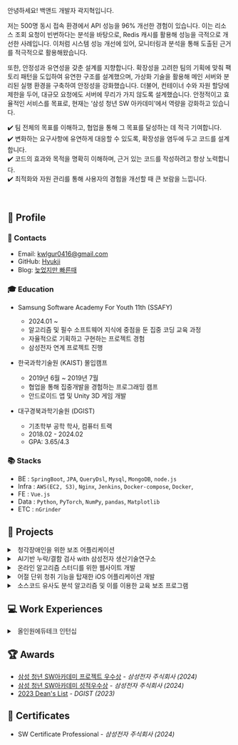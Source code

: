 안녕하세요! 백앤드 개발자 곽지혁입니다.

저는 500명 동시 접속 환경에서 API 성능을 96% 개선한 경험이 있습니다. 이는 리소스 조회 요청이 빈번하다는 분석을 바탕으로, Redis 캐시를 활용해 성능을 극적으로 개선한 사례입니다. 이처럼 시스템 성능 개선에 있어, 모니터링과 분석을 통해 도출된 근거를 적극적으로 활용해왔습니다. 

또한, 안정성과 유연성을 갖춘 설계를 지향합니다. 확장성을 고려한 팀의 기획에 맞춰 팩토리 패턴을 도입하여 유연한 구조를 설계했으며, 가상화 기술을 활용해 메인 서버와 분리된 실행 환경을 구축하여 안정성을 강화했습니다. 더불어, 컨테이너 수와 자원 할당에 제한을 두어, 대규모 요청에도 서버에 무리가 가지 않도록 설계했습니다. 
안정적이고 효율적인 서비스를 목표로, 현재는 ‘삼성 청년 SW 아카데미’에서 역량을 강화하고 있습니다.

✔️ 팀 전체의 목표를 이해하고, 협업을 통해 그 목표를 달성하는 데 적극 기여합니다. <br>
✔️ 변화하는 요구사항에 유연하게 대응할 수 있도록, 확장성을 염두에 두고 코드를 설계합니다. <br>
✔️ 코드의 효과와 목적을 명확히 이해하며, 근거 있는 코드를 작성하려고 항상 노력합니다. <br>
✔️ 최적화와 자원 관리를 통해 사용자의 경험을 개선할 때 큰 보람을 느낍니다.

<br>

## 📌 Profile

### 🔗 Contacts

- Email: kwlgur0416@gmail.com
- GitHub: [Hyukji](https://github.com/hyukji)
- Blog: [늦었지만 빠른때](https://hyukji.tistory.com/)

### 🎓 Education

- Samsung Software Academy For Youth 11th (SSAFY)

  - 2024.01 ~
  - 알고리즘 및 필수 소프트웨어 지식에 중점을 둔 집중 코딩 교육 과정
  - 자율적으로 기획하고 구현하는 프로젝트 경험
  - 삼성전자 연계 프로젝트 진행


- 한국과학기술원 (KAIST) 몰입캠프
  
  - 2019년 6월 ~ 2019년 7월
  - 협업을 통해 집중개발을 경험하는 프로그래밍 캠프
  - 안드로이드 앱 및 Unity 3D 게임 개발


- 대구경북과학기술원 (DGIST)
  
  - 기초학부 공학 학사, 컴퓨터 트랙
  - 2018.02 - 2024.02
  - GPA: 3.65/4.3

### 📚 Stacks

- BE : `SpringBoot`, `JPA`, `QueryDsl`, `Mysql`, `MongoDB`, `node.js`
- Infra : `AWS(EC2, S3)`, `Nginx`, `Jenkins`, `Docker-compose`, `Docker`, 
- FE : `Vue.js`
- Data : `Python`, `PyTorch`, `NumPy`, `pandas`, `Matplotlib`
- ETC : `nGrinder`


## 📖 Projects


<details markdown="1">
<summary class="h3-title">
&nbsp; 청각장애인을 위한 보조 어플리케이션
</summary>

> 2024.10 - 2024.11
>
> third Project of Samsung Software Academy For Youth

#### 프로젝트 개요

> 
> 실제 창각장애인 분을 모시고 진행한 인터뷰입니다.
>
> 저희가 만든 어플리케이션을 활용해 인터뷰를 진행했습니다.
>

<iframe src="https://drive.google.com/file/d/1q90fBE07AI1en1BaGbKIdsjW-mUa9hHS/preview" width="640" height="480" allow="autoplay"></iframe>


<br/>

- 문제 제기

  - 청각장애인들이 위험 상황에 대한 신속한 인지가 어려움
  - 청각장애인들이 의사소통의 불편함을 겪고 있음.
  - 본인을 부르는 소리를 인지하지 못해 일상에서의 불편함을 가지고 있음
    
    <img src="../assets/images/survey.jpg" alt="설문 조사 내용">

        
- 목표
  - 위급상황, 일상생활의 소리를 인식하여 제공하는 기능 제공.
  - 본인의 이름을 등록하면, 해당 이름이 불렸을 때 알림을 제공하는 기능 탑재
  - 음성인식 기술을 활용해 대화 보조 기능 구현

- 역할

  - 인프라 구축

    - AI 서버의 보다 빠른 응답을 위해 `FastAPI` 서버 사용.
    - `Nginx` 활용
      - 프록시를 통한 `SpringBoot`와 `FastAPI` 분리
      - `SSL`를 이용한 보안 강화
  
    - 인프라 아키텍처 구성도
      ![alt text](../assets/images/infra3.png)

  - 보조 대화 기능


    - 예상 답변 생성
  
      - 클라우드 벡터DB인 `pineCone`과 `OpenAI` 이용해 `RAG` 기법 적용
      - 예상 답변 내의 단어 변경 기능
        - GraphDB인 `Neo4j`를 활용해 단어간의 관계 유사도 활용


    - SSE 적용
      - **OpenAI**의 응답 속도를 줄이기 위한 `SSE` 도입
      - **3초에서 1초대**로 초기 응답 속도 개선


    - 음성인식 기능 구현
      - 온디바이스 AI 도입의 위해 android 내부의 STT, TTS 활용
      - 최신 기종이 아닌 경우, Google Cloud API를 활용해 STT, TTS 도입

#### 결과

  <table>
    <tr>
      <td>
        <img src="../assets/gif/음성인식.gif" alt="음성인식" style="width:200px;">      </td>
      <td>
        <img src="../assets/gif/예상답변생성.gif" alt="예상 답변 내 단어 변경" style="width:200px;">
      </td>
      <td>
        <img src="../assets/gif/단어변경기능.gif" alt="예상 답변 내 단어 변경" style="width:200px;">
      </td>
    </tr>
    <tr>
      <td>
        <img src="../assets/gif/w_음성인식.gif" alt="음성인식" style="width:200px;">     
      </td>
      <td>
        <img src="../assets/gif/w_예상답변생성.gif" alt="예상 답변 내 단어 변경" style="width:200px;">
      </td>
      <td>
        <img src="../assets/gif/w_단어변경기능.gif" alt="예상 답변 내 단어 변경" style="width:200px;">
      </td>
    </tr>
    
  </table>

</details>

<details markdown="1">
<summary class="h3-title">
&nbsp; AI기반 누락/결함 검사 with 삼성전자 생산기술연구소
</summary>

> 2024.9 - 2024.10
>
> Second Project of Samsung Software Academy For Youth

#### 프로젝트 개요

- 문제 제기

  - 기본 AI 검사 방식의 높은 인프라 비용.
  - 라즈베리파이와 같은 싱글보드컴퓨터는 낮은 비용을 가지고 있지만 제한된 성능을 가지고 있음
  
- 목표
  - 클라우드 서버가 아닌, 싱글보드컴퓨터를 활용해 딥러닝 솔루션 제공
  - 제조공정단계에서 병목현상이 생기지 않도록 200ms의 추론 속도 달성
    - 200ms의 목표는 실제 생산기술연구소로 부터 실제 추론 속도를 제공받음.
  - **누락/과다 검사** 및 **표면 불량 검사** 시스템 제공.

- 역할

  - 누락/과다 검사.

    - 데이터셋 구축
      - 실제 삼성 TV의 서비스 키트로 데이터셋을 구축
      - 빛, 장소, 키트 개수 등 다양한 환경으로 데이터 셋 구축
        - 단일 객체로 데이터셋을 구축했을 때 정확도가 낮게 나와, 다중 객체 사진을 추가하여 정확도를 높임

    - 학습 & 경량화
      - YoloV8 을 활용하여 학습을 진행함.
      - 경량화 기법 도입
        - 양자화 : int8 로의 양자화를 통해 가중치의 비트를 줄임.
        - 가지치기 : 딥러닝 모델의 파라미터를 제거하여 속도를 향상시킴. 
          - 재학습을 통한 정확도 유지하며 경량화를 진행함

  - 금속 표면 불량 검사 시스템

    - 데이터셋 구축
      - 금속 표면의 조명에 의한 데이터 셋의 편차가 커짐. 
        - 생산기술연구소에 방문하여 여러 조명 조건들을 비교하며 세팅을 완료함.
      - 금속 표면의 긁힘, 얼룩, 찍힘 세종류의 결함을 분석

    - 학습 & 경량화
      - YoloV8 을 활용하여 학습을 진행함.
      - 양자화 및 가지치기를 활용해 경량화 기법 도입

#### 성과

- **2025 삼성전자 생산기술연구소 기획안** 

- **SDC24(삼성전자 개발자 컨퍼런스)** 발표 - 딥러닝 솔루션 체중 감량하기

[![SDC2024(삼성전자 개발자 컨퍼런스) 발표 - 딥러닝 솔루션 체중 감량하기](https://img.youtube.com/vi/swWUzgmeyyU/0.jpg)](https://www.youtube.com/watch?v=swWUzgmeyyU#t=11m48s) 

- [삼성 청년 SW아카데미 기업연계 프로젝트 최우수상]() - _삼성전자 주식회사 (2024)_

</details>


<details markdown="1">
<summary class="h3-title">
&nbsp; 온라인 알고리즘 스터디를 위한 웹사이트 개발 
</summary>

> 2024.7 - 2024.8
>
> First Project of Samsung Software Academy For Youth

#### 프로젝트 개요

- 문제 제기

  - 스터디의 일정 및 문서 관리의 비효율성.
  - 코드 공동 작성의 부재로 인한 피드백 한계.
  - 구두 설명으로 인한 이해의 어려움.

- 역할

  - `Infra` 구축 및 DB 설계

    - `Nginx`를 이용한 ssl 인증, 프록시 설정
    - `Jenkins`, `WebHook`를 활용한 `CI/CD` 구축
    - `Docker`를 활용한 코드 실행 환경 구축

    <img src="https://raw.githubusercontent.com/hyukji/hyukji.github.io/master/assets/images/Cosmos-Infra.png" alt="인프라 아키텍처">

    <!-- - ![인프라 아키텍처](/assets/images/Cosmos-Infra.png){ width=70%} -->


  - 폴더 구조 및 스터디 템플릿 기능 구현

    - `재귀 구조`를 이용한 폴더 기능 구현
    - 템플릿 구현을 통한 코드 자동 업로드 기능 구현

  - 폴더 구조 API 최적화
    - `N+1` 문제 해결
      - `queryDsl` 및 `fetchJoin`을 이용해 `N+1 문제` 해결
    - `Redis`를 이용한 캐시 활용.
      - 스터디의 전체 폴더 구조의 경우 추가, 수정, 삭제 보다 **조회의 호출빈도가 더 높음**.
      - 500명 동시 접속 시의 성능 최적화 : `95.6%`의 성능 향상(23초 -> 1초)
      <div style="display: flex; justify-content: space-between;">
          <a href="https://raw.githubusercontent.com/hyukji/hyukji.github.io/master/assets/images/Cosmos-Redis.png" target="_blank">
              <img src="https://raw.githubusercontent.com/hyukji/hyukji.github.io/master/assets/images/Cosmos-Redis.png" alt="성능향상 전(23초)" style="width: 50%;">
          </a>
          <a href="https://raw.githubusercontent.com/hyukji/hyukji.github.io/master/assets/images/Cosmos-Redis2.png" target="_blank">
              <img src="https://raw.githubusercontent.com/hyukji/hyukji.github.io/master/assets/images/Cosmos-Redis2.png" alt="성능향상 후(1초)" style="width: 50%;">
          </a>
      </div>

  - Java, Python 코드 실행

    - 현재는 Java, Python 두개의 언어만 지원하지만 **다른 언어의 확장성을 고려해** `팩토리 패턴`을 활용함.

      ![alt text](../assets/images/Factory-pattern.png)


      #### CodeExecutorFactory

      ```java
      @Component
      public class CodeExecutorFactory {

          private final Map<Language, CodeExecutor> executors;

          public CodeExecutorFactory(List<CodeExecutor> executorList) {
              executors = executorList.stream()
                      .collect(Collectors.toMap(CodeExecutor::getLanguage, Function.identity()));
          }

          public CodeExecutor getExecutor(Language language) { 
            return executors.get(language); 
          }
      }
      ```

      #### CodeExecutor

      ```java
      public interface CodeExecutor {

          String executeCode(String code, String input);

          File createCodeFile(String code, String hostPath) throws IOException;

          Language getLanguage();

          default String readProcessOutput(InputStream inputStream) throws IOException { ... }
      }

      @Component
      public class JavaCodeExecutor implements CodeExecutor { ... }

      @Component
      public class PythonCodeExecutor implements CodeExecutor { ... }
      ```

    - 가상화 기술을 활용한 안정성 관리

      - 가상화 기술의 활용 이유 : 검증되지 않은 코드를 메인 서버에서 직접 실행하는 것은 보안적인 취약점이 존재할 수 있다고 판단. 도커 컨테이너를 활용해 분리된 실행 환경을 구축함.
  
      - `코드 실행 API` 요청 시 컨테이너 내부에서 코드를 실행하고 결과를 반환. 무한 루프와 같은 경우를 대비해 컨테이너 시간이 `5초`를 넘어가지 않도록 설정

      - `코드 실행 API`의 요청이 많아진다면 자원 관리에 문제가 생길 수 있음
        - Container에 할당할 `메모리`, `cpu`를 설정
        - `세마포어`를 이용한 컨테이너 개수 제한

#### 기술 및 라이브러리

- BE & DB: `SpringBoot`, `JPA`, `QueryDsl`, `Mysql`, `Redis`
- Infra: `Nginx`, `ec2`, `Jenkins`, `Docker`, `Dokcer-compose`
- Etc : `nGrinder`, `WebRTC`

#### 성과

- [삼성 청년 SW아카데미 프로젝트 우수상](/assets/images/awards/ssafy-project.jpg) - _삼성전자 주식회사 (2024)_

</details>

<details markdown="1">
<summary class="h3-title">
&nbsp; 어절 단위 청취 기능을 탑재한 iOS 어플리케이션 개발  
</summary>

> 2023.1 - 2023.4
>
> 1인 개발 프로젝트

#### 프로젝트 개요

- 문제 제기 및 솔루션

  - 어학 공부 중 부족한 부분을 이해하기 위해 여러 번 반복 청취가 필요함.
  - 쉐도잉 학습 시 기존 플레이어의 초 단위 이동 및 AB 구간 반복 기능에 불편함 존재.
  - **어절 단위로 오디오를 구분**해 보다 편리하고 정확한 위치 이동을 제공하는 어플리케이션 개발

- 결과

  - 어절 단위 청취 기능

    - 오디오 파일 생성 시, 오디오 파장 분석 및 어절 단위 구분
    - 어절 단위로 이동 및 반복 기능

      ![Onpeat_audio](https://raw.githubusercontent.com/hyukji/hyukji.github.io/master/assets/images/Onpeat_audio.png)

  - 오디오 파일 관리 기능

    - wifi & usb 를 이용한 오디오 파일 업로드 기능
    - 폴더 구조를 이용한 파일 관리
  
    <div style="display: flex; justify-content: space-between;">
        <img src="https://raw.githubusercontent.com/hyukji/hyukji.github.io/master/assets/images/Onpeat-upload.png" alt="upload" style="width: 39%;">
        <img src="https://raw.githubusercontent.com/hyukji/hyukji.github.io/master/assets/images/Onpeat-upload-2.png" alt="upload" style="width: 59%;">
    </div>

  - 프로젝트 과정을 블로그에 기록하여 공유.

      ![alt text](/assets/images/Onpeat_blog.png)

#### 관련 자료

[GitHub](https://github.com/hyukji/ListenApp), [Blog](https://hyukji.tistory.com/category/IOS/%EA%B0%9C%EB%B0%9C%EC%9D%BC%EC%A7%80)

</details>

<details markdown="1">
<summary class="h3-title">
&nbsp; 소스코드 유사도 분석 알고리즘 및 이를 이용한 교육 보조 프로그램 
</summary>

> 2020.03 - 2020.12
>
> Undergraduate Group Research Program (UGRP) - DGIST

#### 프로젝트 개요

- 문제 제기 및 솔루션
  - 코딩을 처음 배우는 학생들의 코드는 길이가 짧아 구조적 유사성은 적합한 표절 기준이 아님
  - 코딩 스타일을 기준으로 표절도를 검사하되 학습 과정에 따른 코딩 스타일의 가변성을 고려함
  - 이 알고리즘을 적용한 코딩 교육 사이트를 만들고자 함

- 결과
  - 코딩 스타일 기반의 소스코드 유사도 계산 알고리즘 연구 (Python, tokenizer)
    - 변수명, 클래스명, 연산자 주위 공백 등을 기준으로 코딩 스타일 vector를 생성
    - 지금까지 작성해온 코딩 스타일과 현재의 코딩 스타일을 비교하여 표절도를 계산함
    - 코딩 스타일에 급격한 변화가 있을 경우 높은 표절도를 가짐
  - 코드 표절 검사 기능을 활용한 코딩 교육 사이트 (MEVN stack)
    - 로그인 및 회원가입
    - 강좌 및 과제 등록
    - 개인 학습현황
    - 실습 과제를 위한 실시간 Python interpreter
      - 샌드박스 및 에디터 화면 분할 기능
      - 화면
        ![editor](https://user-images.githubusercontent.com/52347271/230982511-6f7663ba-234a-4570-bc8e-0cea3ecfaf0f.jpg)
        
        ![board](/assets/images/Forest_board.png)

#### 역할

- 팀 구성: 4인
- 알고리즘 연구
  - 연산자 및 괄호 주위 공백, 평균 함수 길이 등의 코딩 스타일 vector 추출
  - 표절도 계산식 정립
  - K-means Clustering을 이용한 군집 내 편차 계산
- 사이트 개발
  - 유저 및 강의 관리
  - 강의 캘린더 및 일정 조율 기능
  - 에디터 부가 기능(분할, 확장, 다중)
  - AWS EC2 서버 및 MongoDB Atlas 관리

#### 기술 및 라이브러리

- Data Analysis: `Python`, `tokenizer`, `pandas`, `NumPy`
- Web Development: `Vue.js`, `Node.js`, `AWS EC2(Ubuntu)`, `MongoDB`, `GitHub`, `Vuetify`
- Extra: `Docker`, `Socket.io`

#### 관련 자료

[GitHub](https://url.kr/nsvhta)

</details>

## 💻 Work Experiences

<details markdown="1">
<summary class="h3-title">
&nbsp; 올인원에듀테크 인턴십
</summary>

> 2021.01 - 2021.03
>
> 사용자의 영어 수준을 평가하는 알고리즘 개선

#### 역할

- 사용자의 영어 수준을 평가하는 알고리즘 개선

  - 기존 알고리즘

    - 사용자의 임시 수준을 설정하고, 그에 맞는 문제를 제공.
    - 제공된 문제의 정답 여부에 맞춰 임시 수준이 변동.

  - 문제 제기 및 솔루션

    - 문제 난이도의 부적확성

      - 사용자의 수준에 맞춘 정답률 계산 시, 같은 난이도의 문제라도 정답률 분포에 큰 차이가 발생.
      - 사용자의 수준별 정답률을 바탕으로 문제 난이도를 재배치하여 알고리즘의 정확도를 향상시킴.

    - 후반부 문제에 대한 과도한 의존성
      - 기존 알고리즘이 후반부 문제의 정답 여부에 지나치게 의존함.
      - 임시 수준 변동에 가중치를 부여하여, 후반부 문제로 갈수록 가중치를 줄임으로써 문제를 해결함.

#### 성과

- 특허 출원
  - [빅데이터 기반 학습자 맞춤형 외국어 레벨 측정 시스템](/assets/pdf/1020210035794.pdf) (출원번호: 1020210035794)
  - [맞춤형 외국어 문제선정 시스템](/assets/pdf/1020210035829.pdf) (출원 번호: 1020210035829)


</details>

## 🏆 Awards
- [삼성 청년 SW아카데미 프로젝트 우수상](/assets/images/awards/ssafy-project.jpg) - _삼성전자 주식회사 (2024)_
- [삼성 청년 SW아카데미 성적우수상](/assets/images/awards/ssafy_dean.jpg) - _삼성전자 주식회사 (2024)_
- [2023 Dean's List](/assets/images/awards/dean.jpg) _- DGIST (2023)_

## 📃 Certificates

- SW Certificate Professional - _삼성전자 주식회사 (2024)_